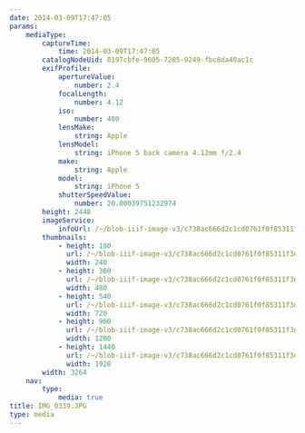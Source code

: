 ```yaml
---
date: 2014-03-09T17:47:05
params:
    mediaType:
        captureTime:
            time: 2014-03-09T17:47:05
        catalogNodeUid: 0197cbfe-9605-7285-9249-fbc8da40ac1c
        exifProfile:
            apertureValue:
                number: 2.4
            focalLength:
                number: 4.12
            iso:
                number: 400
            lensMake:
                string: Apple
            lensModel:
                string: iPhone 5 back camera 4.12mm f/2.4
            make:
                string: Apple
            model:
                string: iPhone 5
            shutterSpeedValue:
                number: 20.00039751232974
        height: 2448
        imageService:
            infoUrl: /~/blob-iiif-image-v3/c738ac666d2c1cd0761f0f85311f3d62a9cde06969a89543e4dbe3e3f970595a/info.json
        thumbnails:
            - height: 180
              url: /~/blob-iiif-image-v3/c738ac666d2c1cd0761f0f85311f3d62a9cde06969a89543e4dbe3e3f970595a/full/240%2C180/0/default.jpg
              width: 240
            - height: 360
              url: /~/blob-iiif-image-v3/c738ac666d2c1cd0761f0f85311f3d62a9cde06969a89543e4dbe3e3f970595a/full/480%2C360/0/default.jpg
              width: 480
            - height: 540
              url: /~/blob-iiif-image-v3/c738ac666d2c1cd0761f0f85311f3d62a9cde06969a89543e4dbe3e3f970595a/full/720%2C540/0/default.jpg
              width: 720
            - height: 960
              url: /~/blob-iiif-image-v3/c738ac666d2c1cd0761f0f85311f3d62a9cde06969a89543e4dbe3e3f970595a/full/1280%2C960/0/default.jpg
              width: 1280
            - height: 1440
              url: /~/blob-iiif-image-v3/c738ac666d2c1cd0761f0f85311f3d62a9cde06969a89543e4dbe3e3f970595a/full/1920%2C1440/0/default.jpg
              width: 1920
        width: 3264
    nav:
        type:
            media: true
title: IMG_0339.JPG
type: media
---
```

